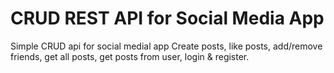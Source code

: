 # CRUD REST API for Social Media App

Simple CRUD api for social medial app
Create posts, like posts, add/remove friends,
get all posts, get posts from user, login & register.
